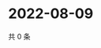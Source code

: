 # 2022-08-09

共 0 条

<!-- BEGIN WEIBO -->
<!-- 最后更新时间 Tue Aug 09 2022 12:28:18 GMT+0800 (China Standard Time) -->

<!-- END WEIBO -->
